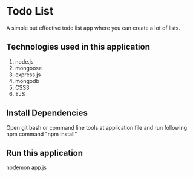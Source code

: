 # Todo List
A simple but effective todo list app where you can create a lot of lists.

## Technologies used in this application
1. node.js
2. mongoose
3. express.js
4. mongodb
5. CSS3
6. EJS

## Install Dependencies

Open git bash or command line tools at application file and run following npm command "npm install"

## Run this application

nodemon app.js